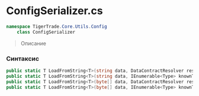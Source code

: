 
# ConfigSerializer.cs
```csharp
namespace TigerTrade.Core.Utils.Config  
    class ConfigSerializer
```

> Описание

### Синтаксис
```csharp
public static T LoadFromString<T>(string data, DataContractResolver resolver = null)
public static T LoadFromString<T>(string data, IEnumerable<Type> knownTypes)
public static T LoadFromString<T>(byte[] data, DataContractResolver resolver = null)
public static T LoadFromString<T>(byte[] data, IEnumerable<Type> knownTypes)
```
